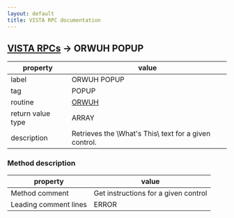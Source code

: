 ```yaml
---
layout: default
title: VISTA RPC documentation
---
```




## [VISTA RPCs](TableOfContent.md) &#8594; ORWUH POPUP 

 property | value 
--- | --- 
 label | ORWUH POPUP
 tag | POPUP
 routine | [ORWUH](http://code.osehra.org/dox/Routine_ORWUH_source.html)
 return value type | ARRAY
 description | Retrieves the \What's This\ text for a given control.


### Method description

 property | value 
--- | --- 
 Method comment | Get instructions for a given control
 Leading comment lines | ERROR